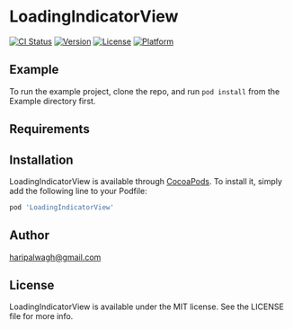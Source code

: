 # LoadingIndicatorView

[![CI Status](http://img.shields.io/travis/haripalwagh@gmail.com/LoadingIndicatorView.svg?style=flat)](https://travis-ci.org/haripalwagh@gmail.com/LoadingIndicatorView)
[![Version](https://img.shields.io/cocoapods/v/LoadingIndicatorView.svg?style=flat)](http://cocoapods.org/pods/LoadingIndicatorView)
[![License](https://img.shields.io/cocoapods/l/LoadingIndicatorView.svg?style=flat)](http://cocoapods.org/pods/LoadingIndicatorView)
[![Platform](https://img.shields.io/cocoapods/p/LoadingIndicatorView.svg?style=flat)](http://cocoapods.org/pods/LoadingIndicatorView)

## Example

To run the example project, clone the repo, and run `pod install` from the Example directory first.

## Requirements

## Installation

LoadingIndicatorView is available through [CocoaPods](http://cocoapods.org). To install
it, simply add the following line to your Podfile:

```ruby
pod 'LoadingIndicatorView'
```

## Author

haripalwagh@gmail.com

## License

LoadingIndicatorView is available under the MIT license. See the LICENSE file for more info.
